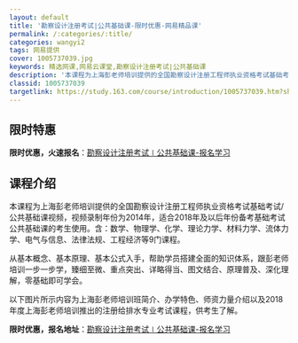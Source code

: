 ```yaml
---
layout: default
title: '勘察设计注册考试∣公共基础课-限时优惠-网易精品课'
permalink: /:categories/:title/
categories: wangyi2
tags: 网易提供
cover: 1005737039.jpg
keywords: 精选网课,网易云课堂,勘察设计注册考试∣公共基础课
description: '本课程为上海彭老师培训提供的全国勘察设计注册工程师执业资格考试基础考试/公共基础课视频，视频录制年份为2014年，适合2'
classid: 1005737039
targetlink: https://study.163.com/course/introduction/1005737039.htm?share=1&shareId=1025206652&utm_campaign=share&utm_medium=iphoneShare&utm_source=&utm_u=1025206652
---
```


## 限时特惠

**限时优惠，火速报名**：[勘察设计注册考试∣公共基础课-报名学习](https://study.163.com/course/introduction/1005737039.htm?share=1&shareId=1025206652&utm_campaign=share&utm_medium=iphoneShare&utm_source=&utm_u=1025206652)

## 课程介绍

本课程为上海彭老师培训提供的全国勘察设计注册工程师执业资格考试基础考试/公共基础课视频，视频录制年份为2014年，适合2018年及以后年份备考基础考试公共基础课的考生使用。含：数学、物理学、化学、理论力学、材料力学、流体力学、电气与信息、法律法规、工程经济等9门课程。

从基本概念、基本原理、基本公式入手，帮助学员搭建全面的知识体系，跟彭老师培训一步一步学，臻细至微、重点突出、详略得当、图文结合、原理普及、深化理解，零基础即可学会。

以下图片所示内容为上海彭老师培训班简介、办学特色、师资力量介绍以及2018年度上海彭老师培训推出的注册给排水专业考试课程，供考生了解。

**限时优惠，报名地址**：[勘察设计注册考试∣公共基础课-报名学习](https://study.163.com/course/introduction/1005737039.htm?share=1&shareId=1025206652&utm_campaign=share&utm_medium=iphoneShare&utm_source=&utm_u=1025206652)

